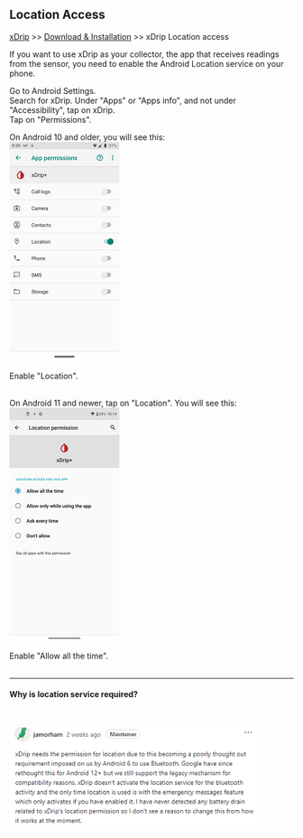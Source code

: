 ## Location Access
[xDrip](../README.md) >> [Download & Installation](./Installation_page.md) >> xDrip Location access  
  
If you want to use xDrip as your collector, the app that receives readings from the sensor, you need to enable the Android Location service on your phone.   
  
Go to Android Settings.  
Search for xDrip.  Under "Apps" or "Apps info", and not under "Accessibility", tap on xDrip.  
Tap on "Permissions".  
  
On Android 10 and older, you will see this:  
![](./images/LocationAndroid9.png)  
  
Enable "Location".  
<br/>  
  
On Android 11 and newer, tap on "Location".  You will see this:  
![](./images/LocationAndroid11.png)  
  
Enable "Allow all the time".  
<br/>  
  
---  

#### **Why is location service required?**  
<br/>  

![](./images/LocationRequirement.png)  

  
